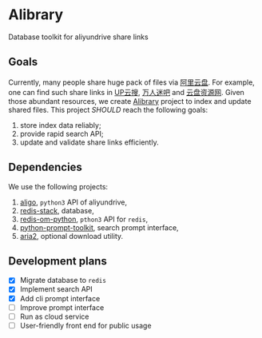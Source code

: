 # Alibrary

Database toolkit for aliyundrive share links

## Goals

Currently, many people share huge pack of files via [阿里云盘](https://www.aliyundrive.com/).
For example, one can find such share links in [UP云搜](https://www.upyunso.com/), [万人迷吧](https://wanrenmi8.com/cn/index.html) and [云盘资源网](https://www.yunpanziyuan.com/).
Given those abundant resources, we create [Alibrary](https://github.com/JingMatrix/Alibrary) project to index and update shared files.
This project _SHOULD_ reach the following goals:
1. store index data reliably;
2. provide rapid search API;
3. update and validate share links efficiently.

## Dependencies

We use the following projects:
1. [aligo](https://github.com/foyoux/aligo), `python3` API of aliyundrive,
2. [redis-stack](https://redis.io/download/), database,
3. [redis-om-python](https://github.com/redis/redis-om-python), `pthon3` API for `redis`,
4. [python-prompt-toolkit](https://github.com/prompt-toolkit/python-prompt-toolkit), search prompt interface,
4. [aria2](https://github.com/aria2/aria2), optional download utility.

## Development plans

- [x] Migrate database to `redis`
- [x] Implement search API
- [x] Add cli prompt interface
- [ ] Improve prompt interface
- [ ] Run as cloud service
- [ ] User-friendly front end for public usage
